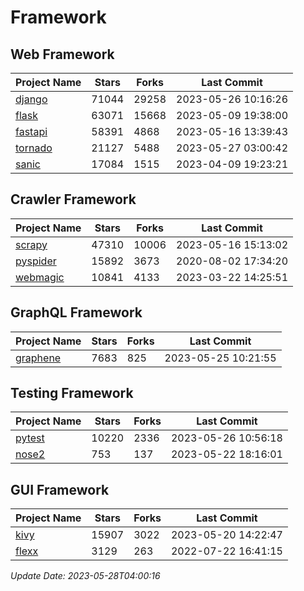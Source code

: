 # Framework

## Web Framework
| Project Name | Stars | Forks | Last Commit |
| ------------ | ----- | ----- | ----------- |
| [django](https://github.com/django/django) | 71044 | 29258 | 2023-05-26 10:16:26 |
| [flask](https://github.com/pallets/flask) | 63071 | 15668 | 2023-05-09 19:38:00 |
| [fastapi](https://github.com/tiangolo/fastapi) | 58391 | 4868 | 2023-05-16 13:39:43 |
| [tornado](https://github.com/tornadoweb/tornado) | 21127 | 5488 | 2023-05-27 03:00:42 |
| [sanic](https://github.com/sanic-org/sanic) | 17084 | 1515 | 2023-04-09 19:23:21 |

## Crawler Framework
| Project Name | Stars | Forks | Last Commit |
| ------------ | ----- | ----- | ----------- |
| [scrapy](https://github.com/scrapy/scrapy) | 47310 | 10006 | 2023-05-16 15:13:02 |
| [pyspider](https://github.com/binux/pyspider) | 15892 | 3673 | 2020-08-02 17:34:20 |
| [webmagic](https://github.com/code4craft/webmagic) | 10841 | 4133 | 2023-03-22 14:25:51 |

## GraphQL Framework
| Project Name | Stars | Forks | Last Commit |
| ------------ | ----- | ----- | ----------- |
| [graphene](https://github.com/graphql-python/graphene) | 7683 | 825 | 2023-05-25 10:21:55 |

## Testing Framework
| Project Name | Stars | Forks | Last Commit |
| ------------ | ----- | ----- | ----------- |
| [pytest](https://github.com/pytest-dev/pytest) | 10220 | 2336 | 2023-05-26 10:56:18 |
| [nose2](https://github.com/nose-devs/nose2) | 753 | 137 | 2023-05-22 18:16:01 |

## GUI Framework
| Project Name | Stars | Forks | Last Commit |
| ------------ | ----- | ----- | ----------- |
| [kivy](https://github.com/kivy/kivy) | 15907 | 3022 | 2023-05-20 14:22:47 |
| [flexx](https://github.com/flexxui/flexx) | 3129 | 263 | 2022-07-22 16:41:15 |

*Update Date: 2023-05-28T04:00:16*